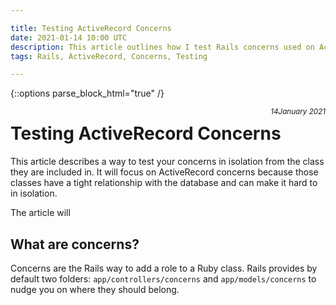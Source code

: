 ```yaml
---

title: Testing ActiveRecord Concerns
date: 2021-01-14 10:00 UTC
description: This article outlines how I test Rails concerns used on ActiveRecord models
tags: Rails, ActiveRecord, Concerns, Testing

---
```


{::options parse_block_html="true" /}

<small style="float:right;"> _14January 2021_ </small>

# Testing ActiveRecord Concerns

This article describes a way to test your concerns in isolation from the class they are included in. It will focus on ActiveRecord concerns because those classes have a tight relationship with the database and can make it hard to in isolation.

The article will 

## What are concerns?

Concerns are the Rails way to add a role to a Ruby class. Rails provides by default two folders: `app/controllers/concerns` and `app/models/concerns` to nudge you on where they should belong.

